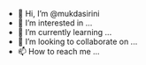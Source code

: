 - 👋 Hi, I’m @mukdasirini
- 👀 I’m interested in ...
- 🌱 I’m currently learning ...
- 💞️ I’m looking to collaborate on ...
- 📫 How to reach me ...

<!---
mukdasirini/mukdasirini is a ✨ special ✨ repository because its `README.md` (this file) appears on your GitHub profile.
You can click the Preview link to take a look at your changes.
--->
